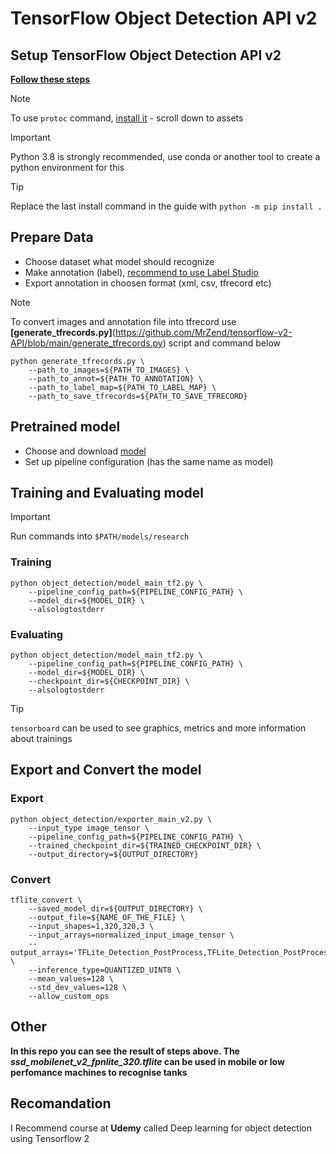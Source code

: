 # TensorFlow Object Detection API v2
## Setup TensorFlow Object Detection API v2


__[Follow these steps](https://github.com/tensorflow/models/blob/master/research/object_detection/g3doc/tf2.md)__


> [!NOTE]
> To use `protoc` command, [install it](https://github.com/protocolbuffers/protobuf/releases) - scroll down to assets

> [!IMPORTANT]
> Python 3.8 is strongly recommended, use conda or another tool to create a python environment for this

> [!TIP]
> Replace the last install command in the guide with `python -m pip install .`

## Prepare Data

* Choose dataset what model should recognize
* Make annotation (label), [recommend to use Label Studio](https://github.com/HumanSignal/label-studio)
* Export annotation in choosen format (xml, csv, tfrecord etc)

> [!NOTE]
> To convert images and annotation file into tfrecord use __[generate_tfrecords.py]__(https://github.com/MrZend/tensorflow-v2-API/blob/main/generate_tfrecords.py) script and command below
> ```
> python generate_tfrecords.py \
>     --path_to_images=${PATH_TO_IMAGES} \
>     --path_to_annot=${PATH_TO_ANNOTATION} \
>     --path_to_label_map=${PATH_TO_LABEL_MAP} \
>     --path_to_save_tfrecords=${PATH_TO_SAVE_TFRECORD}
> ```

## Pretrained model

* Choose and download [model](https://github.com/tensorflow/models/blob/master/research/object_detection/g3doc/tf2_detection_zoo.md)
* Set up pipeline configuration (has the same name as model)

## Training and Evaluating model

> [!IMPORTANT]
> Run commands into `$PATH/models/research`

### Training
```
python object_detection/model_main_tf2.py \
    --pipeline_config_path=${PIPELINE_CONFIG_PATH} \
    --model_dir=${MODEL_DIR} \
    --alsologtostderr
```

### Evaluating
```
python object_detection/model_main_tf2.py \ 
    --pipeline_config_path=${PIPELINE_CONFIG_PATH} \
    --model_dir=${MODEL_DIR} \
    --checkpoint_dir=${CHECKPOINT_DIR} \
    --alsologtostderr
```
> [!TIP]
> `tensorboard` can be used to see graphics, metrics and more information about trainings

## Export and Convert the model

### Export

```
python object_detection/exporter_main_v2.py \
    --input_type image_tensor \
    --pipeline_config_path=${PIPELINE_CONFIG_PATH} \
    --trained_checkpoint_dir=${TRAINED_CHECKPOINT_DIR} \
    --output_directory=${OUTPUT_DIRECTORY}
```

### Convert

```
tflite_convert \
    --saved_model_dir=${OUTPUT_DIRECTORY} \
    --output_file=${NAME_OF_THE_FILE} \
    --input_shapes=1,320,320,3 \
    --input_arrays=normalized_input_image_tensor \
    --output_arrays='TFLite_Detection_PostProcess,TFLite_Detection_PostProcess:1,TFLite_Detection_PostProcess:2,TFLite_Detection_PostProcess:3' \
    --inference_type=QUANTIZED_UINT8 \
    --mean_values=128 \
    --std_dev_values=128 \
    --allow_custom_ops
```

## Other
__In this repo you can see the result of steps above. The *ssd_mobilenet_v2_fpnlite_320.tflite* can be used in mobile or low perfomance machines to recognise tanks__

## Recomandation
I Recommend course at __Udemy__ called Deep learning for object detection using Tensorflow 2
